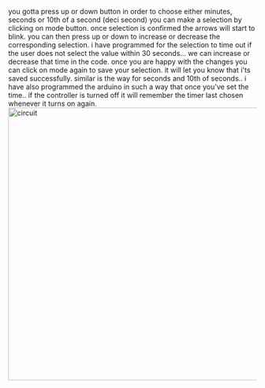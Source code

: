 you gotta press up or down button in order to choose either minutes, seconds or 10th of a second (deci second) you can make a selection by clicking on mode button. once selection is confirmed the arrows will start to blink. you can then press up or down to increase or decrease the corresponding selection. i have programmed for the selection to time out if the user does not select the value within 30 seconds... we can increase or decrease that time in the code. once you are happy with the changes you can click on mode again to save your selection. it will let you know that i'ts saved successfully. similar is the way for seconds and 10th of seconds.. i have also programmed the arduino in such a way that once you've set the time.. if the controller is turned off it will remember the timer last chosen whenever it turns on again. 
<img width="553" alt="circuit" src="https://github.com/manhoosbilli1/Timer-Pneumatic_press/assets/36271208/274f36c6-bad0-44da-8135-31adc03f66c6">
